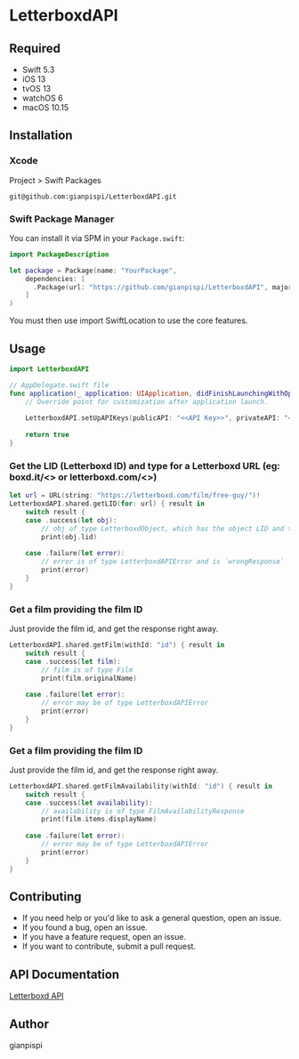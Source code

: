 # LetterboxdAPI

## Required
- Swift 5.3
- iOS 13
- tvOS 13
- watchOS 6
- macOS 10.15


## Installation

### Xcode
Project > Swift Packages

```
git@github.com:gianpispi/LetterboxdAPI.git
```

### Swift Package Manager
You can install it via SPM in your `Package.swift`:

``` swift
import PackageDescription

let package = Package(name: "YourPackage",
    dependencies: [
      .Package(url: "https://github.com/gianpispi/LetterboxdAPI", majorVersion: 0),
    ]
)
```
You must then use import SwiftLocation to use the core features.


## Usage
``` swift
import LetterboxdAPI

// AppDelegate.swift file
func application(_ application: UIApplication, didFinishLaunchingWithOptions launchOptions: [UIApplication.LaunchOptionsKey: Any]?) -> Bool {
    // Override point for customization after application launch.
    
    LetterboxdAPI.setUpAPIKeys(publicAPI: "<<API Key>>", privateAPI: "<<API Secret>>")
    
    return true
}
```

### Get the LID (Letterboxd ID) and type for a Letterboxd URL (eg: boxd.it/<<ID>> or letterboxd.com/<<something>>)
``` swift
let url = URL(string: "https://letterboxd.com/film/free-guy/")!
LetterboxdAPI.shared.getLID(for: url) { result in
    switch result {
    case .success(let obj):
        // obj of type LetterboxdObject, which has the object LID and the  object type (LetterboxdType)
        print(obj.lid)
        
    case .failure(let error):
        // error is of type LetterboxdAPIError and is `wrongResponse`
        print(error)
    }
}
```

### Get a film providing the film ID
Just provide the film id, and get the response right away.
``` swift
LetterboxdAPI.shared.getFilm(withId: "id") { result in
    switch result {
    case .success(let film):
        // film is of type Film
        print(film.originalName)
        
    case .failure(let error):
        // error may be of type LetterboxdAPIError
        print(error)
    }
}
```

### Get a film providing the film ID
Just provide the film id, and get the response right away.
``` swift
LetterboxdAPI.shared.getFilmAvailability(withId: "id") { result in
    switch result {
    case .success(let availability):
        // availability is of type FilmAvailabilityResponse
        print(film.items.displayName)
        
    case .failure(let error):
        // error may be of type LetterboxdAPIError
        print(error)
    }
}
```

## Contributing

- If you need help or you'd like to ask a general question, open an issue.
- If you found a bug, open an issue.
- If you have a feature request, open an issue.
- If you want to contribute, submit a pull request.


## API Documentation
[Letterboxd API](https://api-docs.letterboxd.com)


## Author
gianpispi
